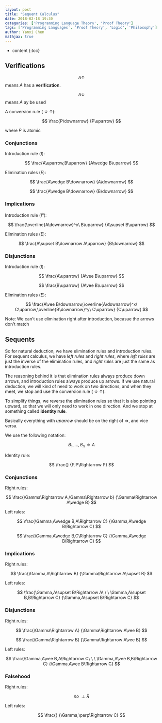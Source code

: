 ```yaml
---
layout: post
title: "Sequent Calculus"
date: 2018-02-18 19:30
categories: ['Programming Language Theory', 'Proof Theory'] 
tags: ['Programming Languages', 'Proof Theory', 'Logic', 'Philosophy'] 
author: Yanxi Chen
mathjax: true
---
```


* content
{:toc}

## Verifications

$$
A\uparrow
$$
means $A$ has a __verification__.

$$
A\downarrow
$$
means $A$ ay be used

A conversion rule ($\downarrow\uparrow$):

$$
\frac{P\downarrow}
{P\uparrow}
$$

where $P$ is atomic

### Conjunctions

Introduction rule ($I$):

$$
\frac{A\uparrow,B\uparrow}
{A\wedge B\uparrow} $$

Elimination rules ($E$):

$$
\frac{A\wedge B\downarrow}
{A\downarrow}
$$

$$
\frac{A\wedge B\downarrow}
{B\downarrow}
$$

### Implications

Introduction rule ($I^x$):

$$
\frac{\overline{A\downarrow}^x\ B\uparrow}
{A\supset B\uparrow}
$$

Elimination rules ($E$):

$$
\frac{A\supset B\downarrow A\uparrow}
{B\downarrow}
$$

### Disjunctions

Introduction rule ($I$):

$$
\frac{A\uparrow}
{A\vee B\uparrow}
$$

$$
\frac{B\uparrow}
{A\vee B\uparrow}
$$

Elimination rules ($E$):

$$
\frac{A\vee B\downarrow,\overline{A\downarrow}^x\ C\uparrow,\overline{B\downarrow}^y\ C\uparrow}
{C\uparrow}
$$

Note: We can't use elimination right after introduction, becasue the arrows don't match

## Sequents

So for natural deduction, we have elimination rules and introduction rules.
For sequent calculus, we have _left rules_ and _right rules_, where _left rules_ are
just the inverse of the elimination rules, and _right rules_ are just the same as introduction rules.

The reasoning behind it is that elimination rules always produce down arrows, and introduction rules
always produce up arrows. If we use natural deduction, we will kind of need to work on two
directions, and when they meet, we stop and use the conversion rule ($\downarrow\uparrow$).

To simplify things, we reverse the elimination rules so that it is also pointing upward,
so that we will only need to work in one direction. And we stop at something called __identity rule__.

Basically everything with $uparrow$ should be on the right of $\Rightarrow$, and vice versa.

We use the following notation:

$$
B_1,\ldots,B_n\Rightarrow A
$$

Identity rule:

$$
\frac{}
{P,P\Rightarrow P}
$$

### Conjunctions

Right rules:

$$
\frac{\Gamma\Rightarrow A,\Gamma\Rightarrow b}
{\Gamma\Rightarrow A\wedge B}
$$

Left rules:

$$
\frac{\Gamma,A\wedge B,A\Rightarrow C}
{\Gamma,A\wedge B\Rightarrow C}
$$

$$
\frac{\Gamma,A\wedge B,C\Rightarrow C}
{\Gamma,A\wedge B\Rightarrow C}
$$

### Implications

Right rules:

$$
\frac{\Gamma,A\Rightarrow B}
{\Gamma\Rightarrow A\supset B}
$$

Left rules:

$$
\frac{\Gamma,A\supset B\Rightarrow A\ \ \ \Gamma,A\supset B,B\Rightarrow C}
{\Gamma,A\supset B\Rightarrow C}
$$

### Disjunctions

Right rules:

$$
\frac{\Gamma\Rightarrow A}
{\Gamma\Rightarrow A\vee B}
$$

$$
\frac{\Gamma\Rightarrow B}
{\Gamma\Rightarrow A\vee B}
$$

Left rules:

$$
\frac{\Gamma,A\vee B,A\Rightarrow C\ \ \ \Gamma,A\vee B,B\Rightarrow C}
{\Gamma,A\vee B\Rightarrow C}
$$

### Falsehood

Right rules:

$$
no\ \perp R
$$

Left rules:

$$
\frac{}
{\Gamma,\perp\Rightarrow C}
$$
